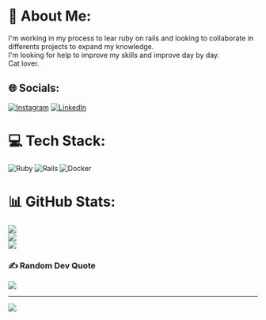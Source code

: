 # 💫 About Me:
I'm working in my process to lear ruby on rails and looking to collaborate in differents projects to expand my knowledge. <br>I'm looking for help to improve my skills and improve day by day.<br>Cat lover.  


## 🌐 Socials:
[![Instagram](https://img.shields.io/badge/Instagram-%23E4405F.svg?logo=Instagram&logoColor=white)](https://instagram.com/Anddi25) [![LinkedIn](https://img.shields.io/badge/LinkedIn-%230077B5.svg?logo=linkedin&logoColor=white)](https://linkedin.com/in/carlos-andrés-martínez-gutiérrez-65009b131) 

# 💻 Tech Stack:
![Ruby](https://img.shields.io/badge/ruby-%23CC342D.svg?style=for-the-badge&logo=ruby&logoColor=white) ![Rails](https://img.shields.io/badge/rails-%23CC0000.svg?style=for-the-badge&logo=ruby-on-rails&logoColor=white) ![Docker](https://img.shields.io/badge/docker-%230db7ed.svg?style=for-the-badge&logo=docker&logoColor=white)
# 📊 GitHub Stats:
![](https://github-readme-stats.vercel.app/api?username=Anddi25&theme=dark&hide_border=false&include_all_commits=true&count_private=true)<br/>
![](https://github-readme-streak-stats.herokuapp.com/?user=Anddi25&theme=dark&hide_border=false)<br/>
![](https://github-readme-stats.vercel.app/api/top-langs/?username=Anddi25&theme=dark&hide_border=false&include_all_commits=true&count_private=true&layout=compact)

### ✍️ Random Dev Quote
![](https://quotes-github-readme.vercel.app/api?type=horizontal&theme=dark)

---
[![](https://visitcount.itsvg.in/api?id=Anddi25&icon=0&color=0)](https://visitcount.itsvg.in)

<!-- Proudly created with GPRM ( https://gprm.itsvg.in ) -->

